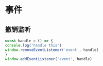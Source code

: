 # 事件

## 撤销监听
```javascript
const handle = () => {
console.log('handle this')
window.removeEventListener('event', handle)
}
window.addEventListener('event', handle)
```